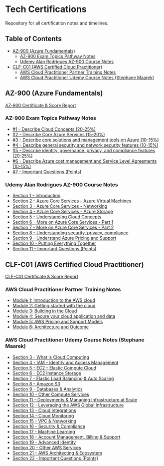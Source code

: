 # Tech Certifications

Repository for all certification notes and timelines.

## Table of Contents
  - [AZ-900 (Azure Fundamentals)](#az-900-azure-fundamentals)
    - [AZ-900 Exam Topics Pathway Notes](#az-900-exam-topics-pathway-notes)
    - [Udemy Alan Rodrigues AZ-900 Course Notes](#udemy-alan-rodrigues-az-900-course-notes)
  - [CLF-C01 (AWS Certified Cloud Practitioner)](#clf-c01-aws-certified-cloud-practitioner)
    - [AWS Cloud Practitioner Partner Training Notes](#aws-cloud-practitioner-partner-training-notes)
    - [AWS Cloud Practitioner Udemy Course Notes (Stephane Maarek)](#aws-cloud-practitioner-udemy-course-notes-stephane-maarek)

## AZ-900 (Azure Fundamentals)

[AZ-900 Certificate & Score Report](https://abhinavcreed13.github.io/accomplishments/az-900-3/)

### AZ-900 Exam Topics Pathway Notes
- [#1 - Describe Cloud Concepts (20-25%)](https://github.com/abhinavcreed13/tech-certifications/blob/main/AZ-900%20(Azure%20Fundamentals)/AZ-900-Exam-Topic-Pathway-Notes/%231%20-%20Describe%20Cloud%20Concepts%20(20-25%25).md)
- [#2 - Describe Core Azure Services (15-20%)](https://github.com/abhinavcreed13/tech-certifications/blob/main/AZ-900%20(Azure%20Fundamentals)/AZ-900-Exam-Topic-Pathway-Notes/%232%20-%20Describe%20Core%20Azure%20Services%20(15-20%25).md)
- [#3 - Describe core solutions and management tools on Azure (10-15%)](https://github.com/abhinavcreed13/tech-certifications/blob/main/AZ-900%20(Azure%20Fundamentals)/AZ-900-Exam-Topic-Pathway-Notes/%233%20-%20Describe%20core%20solutions%20and%20management%20tools%20on%20Az.md)
- [#4 - Describe general security and network security features (10-15%)](https://github.com/abhinavcreed13/tech-certifications/blob/main/AZ-900%20(Azure%20Fundamentals)/AZ-900-Exam-Topic-Pathway-Notes/%234%20-%20Describe%20general%20security%20and%20network%20security%20fea.md)
- [#5 - Describe identity, governance, privacy, and compliance features (20-25%)](https://github.com/abhinavcreed13/tech-certifications/blob/main/AZ-900%20(Azure%20Fundamentals)/AZ-900-Exam-Topic-Pathway-Notes/%235%20-%20Describe%20identity%2C%20governance%2C%20privacy%2C%20and%20compli.md)
- [#6 - Describe Azure cost management and Service Level Agreements (10-15%)](https://github.com/abhinavcreed13/tech-certifications/blob/main/AZ-900%20(Azure%20Fundamentals)/AZ-900-Exam-Topic-Pathway-Notes/%236%20-%20Describe%20Azure%20cost%20management%20and%20Service%20Level%20A.md)
- [#7 - Important Questions (Points)](https://github.com/abhinavcreed13/tech-certifications/blob/main/AZ-900%20(Azure%20Fundamentals)/AZ-900-Exam-Topic-Pathway-Notes/%237%20-%20Important%20Questions%20(Points).md)

### Udemy Alan Rodrigues AZ-900 Course Notes
- [Section 1 - Introduction](https://github.com/abhinavcreed13/tech-certifications/blob/main/AZ-900%20(Azure%20Fundamentals)/Udemy-Alan-Course-Notes/Section%201%20-%20Introduction.md)
- [Section 2 - Azure Core Services - Azure Virtual Machines](https://github.com/abhinavcreed13/tech-certifications/blob/main/AZ-900%20(Azure%20Fundamentals)/Udemy-Alan-Course-Notes/Section%202%20-%20Azure%20Core%20Services%20-%20Azure%20Virtual%20Machines.md)
- [Section 3 - Azure Core Services - Networking](https://github.com/abhinavcreed13/tech-certifications/blob/main/AZ-900%20(Azure%20Fundamentals)/Udemy-Alan-Course-Notes/Section%203%20-%20Azure%20Core%20Services%20-%20Networking.md)
- [Section 4 - Azure Core Services - Azure Storage](https://github.com/abhinavcreed13/tech-certifications/blob/main/AZ-900%20(Azure%20Fundamentals)/Udemy-Alan-Course-Notes/Section%204%20-%20Azure%20Core%20Services%20-%20Azure%20Storage.md)
- [Section 5 - Understanding Cloud Concepts](https://github.com/abhinavcreed13/tech-certifications/blob/main/AZ-900%20(Azure%20Fundamentals)/Udemy-Alan-Course-Notes/Section%205%20-%20Understanding%20Cloud%20Concepts.md)
- [Section 6 - More on Azure Core Services - Part 1](https://github.com/abhinavcreed13/tech-certifications/blob/main/AZ-900%20(Azure%20Fundamentals)/Udemy-Alan-Course-Notes/Section%206%20-%20More%20on%20Azure%20Core%20Services%20-%20Part%201.md)
- [Section 7 - More on Azure Core Services - Part 2](https://github.com/abhinavcreed13/tech-certifications/blob/main/AZ-900%20(Azure%20Fundamentals)/Udemy-Alan-Course-Notes/Section%207%20-%20More%20on%20Azure%20Core%20Services%20-%20Part%202.md)
- [Section 8 - Understanding security, privacy, compliance](https://github.com/abhinavcreed13/tech-certifications/blob/main/AZ-900%20(Azure%20Fundamentals)/Udemy-Alan-Course-Notes/Section%208%20-%20Understanding%20security%2C%20privacy%2C%20compliance.md)
- [Section 9 - Understand Azure Pricing and Support](https://github.com/abhinavcreed13/tech-certifications/blob/main/AZ-900%20(Azure%20Fundamentals)/Udemy-Alan-Course-Notes/Section%209%20-%20Understand%20Azure%20Pricing%20and%20Support.md)
- [Section 10 - Putting Everything Together](https://github.com/abhinavcreed13/tech-certifications/blob/main/AZ-900%20(Azure%20Fundamentals)/Udemy-Alan-Course-Notes/Section%2010%20-%20Putting%20Everything%20Together.md)
- [Section 11 - Important Questions (Points)](https://github.com/abhinavcreed13/tech-certifications/blob/main/AZ-900%20(Azure%20Fundamentals)/Udemy-Alan-Course-Notes/Section%2011%20-%20Important%20Questions%20(Points).md)

## CLF-C01 (AWS Certified Cloud Practitioner)

[CLF-C01 Certificate & Score Report](https://abhinavcreed13.github.io/accomplishments/aws-clf-c01-2/)

### AWS Cloud Practitioner Partner Training Notes
  - [Module 1: Introduction to the AWS cloud](https://github.com/abhinavcreed13/tech-certifications/tree/main/CLF-C01%20(AWS%20Cloud%20Practitioner)/CP-Partner-Training-Notes#module-1-introduction-to-the-aws-cloud)
  - [Module 2: Getting started with the cloud](https://github.com/abhinavcreed13/tech-certifications/tree/main/CLF-C01%20(AWS%20Cloud%20Practitioner)/CP-Partner-Training-Notes#module-2-getting-started-with-the-cloud)
  - [Module 3: Building in the Cloud](https://github.com/abhinavcreed13/tech-certifications/tree/main/CLF-C01%20(AWS%20Cloud%20Practitioner)/CP-Partner-Training-Notes#module-3-building-in-the-cloud)
  - [Module 4: Secure your cloud application and data](https://github.com/abhinavcreed13/tech-certifications/tree/main/CLF-C01%20(AWS%20Cloud%20Practitioner)/CP-Partner-Training-Notes#module-4-secure-your-cloud-application-and-data)
  - [Module 5: AWS Pricing and Support Models](https://github.com/abhinavcreed13/tech-certifications/tree/main/CLF-C01%20(AWS%20Cloud%20Practitioner)/CP-Partner-Training-Notes#module-5-aws-pricing-and-support-models)
  - [Module 6: Architecture and Outcome](https://github.com/abhinavcreed13/tech-certifications/tree/main/CLF-C01%20(AWS%20Cloud%20Practitioner)/CP-Partner-Training-Notes#module-6-architecture-and-outcome)

### AWS Cloud Practitioner Udemy Course Notes (Stephane Maarek)
- [Section 3 - What is Cloud Computing](https://github.com/abhinavcreed13/tech-certifications/blob/main/CLF-C01%20(AWS%20Cloud%20Practitioner)/CP-Stephane-Udemy-Course-Notes/sections/%233%20-%20What%20is%20Cloud%20Computing.md)
- [Section 4 - IAM - Identity and Access Management](https://github.com/abhinavcreed13/tech-certifications/blob/main/CLF-C01%20(AWS%20Cloud%20Practitioner)/CP-Stephane-Udemy-Course-Notes/sections/%234%20-%20IAM%20-%20Identity%20and%20Access%20Management.md)
- [Section 5 - EC2 - Elastic Compute Cloud](https://github.com/abhinavcreed13/tech-certifications/blob/main/CLF-C01%20(AWS%20Cloud%20Practitioner)/CP-Stephane-Udemy-Course-Notes/sections/%235%20-%20EC2%20-%20Elastic%20Compute%20Cloud.md)
- [Section 6 - EC2 Instance Storage](https://github.com/abhinavcreed13/tech-certifications/blob/main/CLF-C01%20(AWS%20Cloud%20Practitioner)/CP-Stephane-Udemy-Course-Notes/sections/%236%20-%20EC2%20Instance%20Storage.md)
- [Section 7 - Elastic Load Balancing & Auto Scaling](https://github.com/abhinavcreed13/tech-certifications/blob/main/CLF-C01%20(AWS%20Cloud%20Practitioner)/CP-Stephane-Udemy-Course-Notes/sections/%237%20-%20Elastic%20Load%20Balancing%20%26%20Auto%20Scaling.md)
- [Section 8 - Amazon S3](https://github.com/abhinavcreed13/tech-certifications/blob/main/CLF-C01%20(AWS%20Cloud%20Practitioner)/CP-Stephane-Udemy-Course-Notes/sections/%238%20-%20Amazon%20S3.md)
- [Section 9 - Databases & Analytics](https://github.com/abhinavcreed13/tech-certifications/blob/main/CLF-C01%20(AWS%20Cloud%20Practitioner)/CP-Stephane-Udemy-Course-Notes/sections/%239%20-%20Databases%20%26%20Analytics.md)
- [Section 10 - Other Compute Services](https://github.com/abhinavcreed13/tech-certifications/blob/main/CLF-C01%20(AWS%20Cloud%20Practitioner)/CP-Stephane-Udemy-Course-Notes/sections/%2310%20-%20Other%20Compute%20Services.md)
- [Section 11 - Deployments & Managing Infrastructure at Scale](https://github.com/abhinavcreed13/tech-certifications/blob/main/CLF-C01%20(AWS%20Cloud%20Practitioner)/CP-Stephane-Udemy-Course-Notes/sections/%2311%20-%20Deployments%20%26%20Managing%20Infrastructure.md)
- [Section 12 - Leveraging the AWS Global Infrastructure](https://github.com/abhinavcreed13/tech-certifications/blob/main/CLF-C01%20(AWS%20Cloud%20Practitioner)/CP-Stephane-Udemy-Course-Notes/sections/%2312%20-%20Leveraging%20the%20AWS%20Global%20Infrastructure.md)
- [Section 13 - Cloud Integrations](https://github.com/abhinavcreed13/tech-certifications/blob/main/CLF-C01%20(AWS%20Cloud%20Practitioner)/CP-Stephane-Udemy-Course-Notes/sections/%2313%20-%20Cloud%20Integrations.md)
- [Section 14 - Cloud Monitoring](https://github.com/abhinavcreed13/tech-certifications/blob/main/CLF-C01%20(AWS%20Cloud%20Practitioner)/CP-Stephane-Udemy-Course-Notes/sections/%2314%20-%20Cloud%20Monitoring.md)
- [Section 15 - VPC & Networking](https://github.com/abhinavcreed13/tech-certifications/blob/main/CLF-C01%20(AWS%20Cloud%20Practitioner)/CP-Stephane-Udemy-Course-Notes/sections/%2315%20-%20VPC%20%26%20Networking.md)
- [Section 16 - Security & Compliance](https://github.com/abhinavcreed13/tech-certifications/blob/main/CLF-C01%20(AWS%20Cloud%20Practitioner)/CP-Stephane-Udemy-Course-Notes/sections/%2316%20-%20Security%20%26%20Compliance.md)
- [Section 17 - Machine Learning](https://github.com/abhinavcreed13/tech-certifications/blob/main/CLF-C01%20(AWS%20Cloud%20Practitioner)/CP-Stephane-Udemy-Course-Notes/sections/%2317%20-%20Machine%20Learning.md)
- [Section 18 - Account Management, Billing & Support](https://github.com/abhinavcreed13/tech-certifications/blob/main/CLF-C01%20(AWS%20Cloud%20Practitioner)/CP-Stephane-Udemy-Course-Notes/sections/%2318%20-%20Account%20Management%2C%20Billing%20%26%20Support.md)
- [Section 19 - Advanced Identity](https://github.com/abhinavcreed13/tech-certifications/blob/main/CLF-C01%20(AWS%20Cloud%20Practitioner)/CP-Stephane-Udemy-Course-Notes/sections/%2319%20-%20Advanced%20Identity.md)
- [Section 20 - Other AWS Services](https://github.com/abhinavcreed13/tech-certifications/blob/main/CLF-C01%20(AWS%20Cloud%20Practitioner)/CP-Stephane-Udemy-Course-Notes/sections/%2320%20-%20Other%20AWS%20Services.md)
- [Section 21 - AWS Architecting & Ecosystem](https://github.com/abhinavcreed13/tech-certifications/blob/main/CLF-C01%20(AWS%20Cloud%20Practitioner)/CP-Stephane-Udemy-Course-Notes/sections/%2321%20-%20AWS%20Architecting%20%26%20Ecosystem.md)
- [Section 22 - Important Questions (Points)](https://github.com/abhinavcreed13/tech-certifications/blob/main/CLF-C01%20(AWS%20Cloud%20Practitioner)/CP-Stephane-Udemy-Course-Notes/sections/%2322%20-%20Important%20Questions%20(Points).md)
